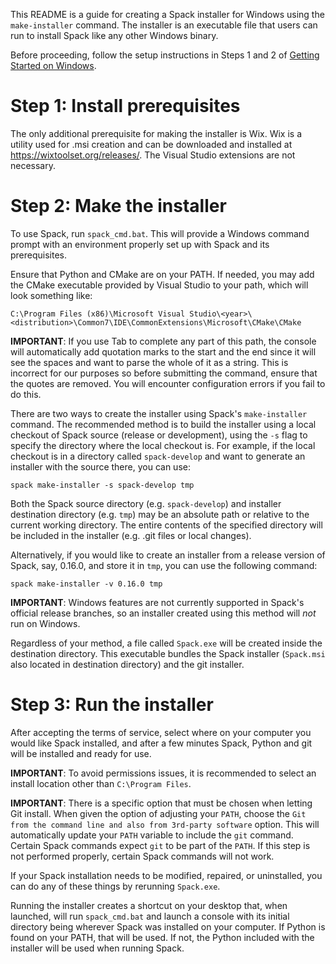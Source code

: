 This README is a guide for creating a Spack installer for Windows using the
``make-installer`` command. The installer is an executable file that users
can run to install Spack like any other Windows binary.

Before proceeding, follow the setup instructions in Steps 1 and 2 of
[Getting Started on Windows](https://spack.readthedocs.io/en/latest/getting_started.html#windows_support).

# Step 1: Install prerequisites

The only additional prerequisite for making the installer is Wix. Wix is a
utility used for .msi creation and can be downloaded and installed at
https://wixtoolset.org/releases/. The Visual Studio extensions are not
necessary.

# Step 2: Make the installer

To use Spack, run ``spack_cmd.bat``. This will provide a Windows command
prompt with an environment properly set up with Spack and its prerequisites.

Ensure that Python and CMake are on your PATH. If needed, you may add the
CMake executable provided by Visual Studio to your path, which will look
something like:

``C:\Program Files (x86)\Microsoft Visual Studio\<year>\<distribution>\Common7\IDE\CommonExtensions\Microsoft\CMake\CMake``

**IMPORTANT**: If you use Tab to complete any part of this path, the console
will automatically add quotation marks to the start and the end since it will
see the spaces and want to parse the whole of it as a string. This is
incorrect for our purposes so before submitting the command, ensure that the
quotes are removed. You will encounter configuration errors if you fail to do
this.

There are two ways to create the installer using Spack's ``make-installer``
command. The recommended method is to build the installer using a local
checkout of Spack source (release or development), using the
`-s` flag to specify the directory where the local checkout is. For
example, if the local checkout is in a directory called ``spack-develop``
and want to generate an installer with the source there, you can use:

``spack make-installer -s spack-develop tmp``

Both the Spack source directory (e.g. ``spack-develop``) and installer
destination directory (e.g. ``tmp``) may be an absolute path or relative to
the current working directory. The entire contents of the specified
directory will be included in the installer (e.g. .git files or local
changes).

Alternatively, if you would like to create an installer from a release version
of Spack, say, 0.16.0, and store it in ``tmp``, you can use the following
command:

``spack make-installer -v 0.16.0 tmp``

**IMPORTANT**: Windows features are not currently supported in Spack's
official release branches, so an installer created using this method will
*not* run on Windows.

Regardless of your method, a file called ``Spack.exe`` will be created
inside the destination directory. This executable bundles the Spack installer
(``Spack.msi`` also located in destination directory) and the git installer.

# Step 3: Run the installer

After accepting the terms of service, select where on your computer you would
like Spack installed, and after a few minutes Spack, Python and git will be
installed and ready for use.

**IMPORTANT**: To avoid permissions issues, it is recommended to select an
install location other than ``C:\Program Files``.

**IMPORTANT**: There is a specific option that must be chosen when letting Git
install. When given the option of adjusting your ``PATH``, choose the
``Git from the command line and also from 3rd-party software`` option. This will
automatically update your ``PATH`` variable to include the ``git`` command.
Certain Spack commands expect ``git`` to be part of the ``PATH``. If this step
is not performed properly, certain Spack commands will not work.

If your Spack installation needs to be modified, repaired, or uninstalled,
you can do any of these things by rerunning ``Spack.exe``.

Running the installer creates a shortcut on your desktop that, when
launched, will run ``spack_cmd.bat`` and launch a console with its initial
directory being wherever Spack was installed on your computer. If Python is
found on your PATH, that will be used. If not, the Python included with the
installer will be used when running Spack.
